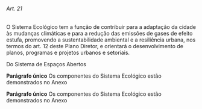 
###### Art. 21
O Sistema Ecológico tem a função de contribuir para a adaptação da cidade às mudanças climáticas e para a redução das emissões de gases de efeito estufa, promovendo a sustentabilidade ambiental e a resiliência urbana, nos termos do art. 12 deste Plano Diretor, e orientará o desenvolvimento de planos, programas e projetos urbanos e setoriais.

Do Sistema de Espaços Abertos

**Parágrafo único** Os componentes do Sistema Ecológico estão demonstrados no Anexo

**Parágrafo único** Os componentes do Sistema Ecológico estão demonstrados no Anexo
